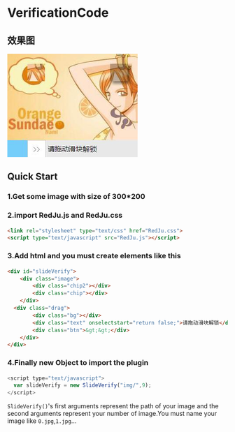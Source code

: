 # VerificationCode
## 效果图   
![效果图](result.jpg)
## Quick Start
### 1.Get some image with size of 300*200
### 2.import RedJu.js and RedJu.css
```html
<link rel="stylesheet" type="text/css" href="RedJu.css">
<script type="text/javascript" src="RedJu.js"></script>
```
### 3.Add html and you must create elements like this
```html
<div id="slideVerify">
    <div class="image">
        <div class="chip2"></div>
        <div class="chip"></div>
    </div>
  <div class="drag">
        <div class="bg"></div>
        <div class="text" onselectstart="return false;">请拖动滑块解锁</div>
        <div class="btn">&gt;&gt;</div>
    </div>
</div>
```
### 4.Finally new Object to import the plugin
```javascript
<script type="text/javascript">
  var slideVerify = new SlideVerify("img/",9);
</script>
```
`SlideVerify()`'s first arguments represent the path of your image and the second arguments represent your number of image.You must name your image like `0.jpg`,`1.jpg`...
